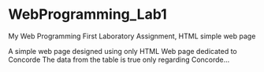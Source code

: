 # WebProgramming_Lab1
My Web Programming  First Laboratory Assignment, HTML simple web page

A simple web page designed using only HTML
Web page dedicated to Concorde
The data from the table is true only regarding Concorde...
